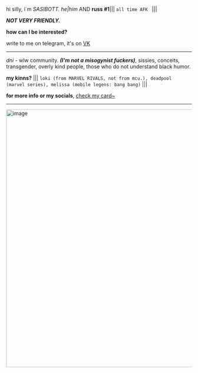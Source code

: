

           

   hi silly, i`m *SASIBOTT.* _he|him_ AND **russ #1**||| ``all time AFK ``         |||
  
***NOT VERY FRIENDLY.*** 

**how can I be interested?**

 write to me on telegram, it's on [VK](https://vk.com/sasibott)

-----------------------------

*dni* - wlw community. ***(I'm not a misogynist fuckers)***, sissies, conceits, transgender, overly kind people, those who do not understand black humor.

**my kinns?** ||| `` loki (from MARVEL RIVALS, not from mcu.), deadpool (marvel series), melissa (mobile legens: bang bang) `` |||

**for more info or my socials**, [check my card~](https://sasibott.carrd.co)
________________________________________________________________

<img width="735" height="700" alt="image" src="https://github.com/user-attachments/assets/57510d66-daf9-4eef-aaf4-6aaeb2698f06" />







<!--
**sasibott/sasibott** is a ✨ _special_ ✨ repository because its `README.md` (this file) appears on your GitHub profile.

Here are some ideas to get you started:

- 🔭 I’m currently working on ...
- 🌱 I’m currently learning ...
- 👯 I’m looking to collaborate on ...
- 🤔 I’m looking for help with ...
- 💬 Ask me about ...
- 📫 How to reach me: ...
- 😄 Pronouns: ...
- ⚡ Fun fact: ...
-->
